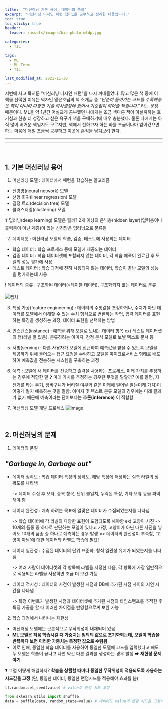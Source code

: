 ```yaml
---
title:  "머신러닝 기본 용어, 데이터의 품질"
excerpt: "머신러닝 디자인 패턴 챕터1을 공부하고 정리한 내용입니다."
toc: true
toc_sticky: true
header:
  teaser: /assets/images/bio-photo-mldp.jpg

categories:
  - TIL

tags:
  - ML
  - ML-Term
  - TIL

last_modified_at: 2021-11-30
---
```


저번에 사고 묵혀둔 "머신러닝 디자인 패턴"을 다시 꺼내들었다. 많고 많은 책 중에 이 책을 선택한 이유는 역자인 맹윤호님의 책 소개글 중 _"단순히 돌아가는 코드를 수록해놓은 책이 아니라 다양한 기술 의사결정에 있어서 기준점이 되어줄 책입니다."_  라는 문장 때문이다. ML을 약 1년간 어설프게 공부했던 나에게는 조금 색다른 책이 아닐까하는 호기심과 한층 더 성장하고 싶은 욕구가 책을 구매하기에 매우 충분했다. 물론 나에게는 아직 많이 버거운 책일지도 모르지만, 책에서 전하고자 하는 바를 조금이나마 얻어갔으면 하는 마음에 매일 조금씩 공부하고 이곳에 흔적을 남겨보려 한다.
* * *
* * *
<br>

## 1. 기본 머신러닝 용어
1) 머신러닝 모델 : 데이터에서 패턴을 학습하는 알고리즘
* 신경망(neural network) 모델
* 선형 회귀(linear regression) 모델
* 결정 트리(decision tree) 모델
* 클러스터링(clustering) 모델

❓ 딥러닝(deep learning) 모델은 뭘까? 2개 이상의 은닉층(hidden layer)(입력층이나 출력층이 아닌 계층)이 있는 신경망은 딥러닝으로 분류됨

2) 데이터셋 : 머신러닝 모델의 학습, 검증, 테스트에 사용되는 데이터
* 학습 데이터 : 학습 프로세스 중에 모델에 제공되는 데이터
* 검증 데이터 : 학습 데이터셋에 포함되지 않는 데이터, 각 학습 에폭이 완료된 후 모델의 성능 평가에 사용
* 테스트 데이터 : 학습 과정에 전혀 사용되지 않는 데이터, 학습이 끝난 모델의 성능을 평가하는데 사용

❗ 데이터의 종류 : 구조화된 데이터(=테이블 데이터), 구조화되지 않는 데이터로 분류

![캡처](https://user-images.githubusercontent.com/77676907/144068114-0a618efe-2a92-4eae-b4cd-726a5fa067a5.PNG)

3) 특징 가공(feature engineering) : 데이터의 수칫값을 조정하거나, 수치가 아닌 데이터를 모델에서 이해할 수 있는 수치 형식으로 변환하는 작업, 입력 데이터를 표현하는 특징을 생성하는 과정, 데이터 표현을 선택하는 방법

4) 인스턴스(instance) : 예측을 위해 모델로 보내는 데이터 항목
ex) 테스트 데이터셋의 행(라벨 열 없음), 분류하려는 이미지, 감정 분석 모델로 보낼 텍스트 문서 등

5) 서빙(serving) : 다른 사용자가 모델에 접근하여 예측값을 받을 수 있도록 모델을 제공하기 위해 들어오는 접근 요청을 수락하고 모델을 마이크로서비스 형태로 배포하여 예측값을 전송하는 시스템을 구축하는 과정

6) 예측 : 모델에 새 데이터를 전송하고 출력을 사용하는 프로세스, 미래 가치를 추정하는 경우에 적합한 말
❓ 미래 가치를 추정하는 경우란 무엇을 말할까? 예를 들면, 자전거를 타는 주기, 장바구니가 버려질 여부와 같은 미래에 일어날 일(=미래 가치)이 어떻게 될지 예측하는 것을 말함. 이미지 및 텍스트 분류 모델의 경우에는 미래 결과가 없기 때문에 예측이라는 단어보다는 **추론(inference)** 이 적합함

7) 머신러닝 모델 개발 프로세스
![image](https://user-images.githubusercontent.com/77676907/144071590-830ae858-1520-4fd3-9950-71c8a2451fa0.png)

<br>

## 2. 머신러닝의 문제
1) 데이터의 품질
## **_"Garbage in, Garbage out"_**
* 데이터 정확도 : 학습 데이터 특징의 정확도, 해당 특징에 해당하는 실측 라벨의 정확도를 나타냄

    -> 데이터 수집 후 오타, 중복 항목, 단위 불일치, 누락된 특징, 기타 오류 등을 파악해야 함
* 데이터 완전성 : 예측 하려는 목표에 알맞은 데이터가 수집되었는지를 나타냄

    -> 학습 데이터에 각 라벨의 다양한 표현이 포함되도록 해야함  ex) 고양이 사진 -> 10개의 품종 중 하나로 판단하는 모델이 있다고 가정, 고양이가 아닌 다른 사진을 넣어도 10개의 품종 중 하나로 예측하는 경우 발생 => 데이터의 완전성이 부족함, '고양이 아님'에 대한 데이터와 라벨도 학습에 필요!
* 데이터 일관성 : 수집된 데이터의 단위 표준화, 형식 일관성 유지가 되었는지를 나타냄

    -> 여러 사람이 데이터셋의 각 항목에 라벨을 지정한 다음, 각 항목에 가장 일반적으로 적용되는 라벨을 사용하면 조금 더 보완 가능
* 데이터 적시성 : 데이터의 사건이 발생한 시점과 DB에 추가된 시점 사이의 지연 시간을 나타냄

    -> 특정 이번트가 발생한 시점과 데이터셋에 추가된 시점의 타임스탬프를 추적한 후 특징 가공을 할 때 이러한 차이점을 반영함으로써 보완 가능

2) 학습 과정에서 나타나는 재현성
* 머신러닝 모델에는 근본적으로 무작위성이 내재되어 있음
* **ML 모델은 처음 학습시킬 때 가중치는 임의의 값으로 초기화되는데, 모델이 학습을 반복하다 보면 이러한 가중치는 특정한 값으로 수렴됨**
* 이로 인해, 동일한 학습 데이터를 사용하여 동일한 모델에 코드를 입력했다고 해도 두 모델은 학습이 끝나고 나면 약간 다른 결과를 생성하는 경우 발생 ➡ **재현성 문제 야기**

❓ 그럼 어떻게 해결하지? **학습을 싱핼할 때마다 동일한 무작위성이 적용되도록 사용하는 시드값을 고정** (단, 동일한 데이터, 동일한 랜덤시드를 적용해야 효과를 봄)
```python
tf.random.set_seed(value) # value로 랜덤 시드 고정

from sklearn.utils import shuffle
data = suffle(data, random_state=value) # 데이터도 value의 랜덤 시드를 고정하여 섞어주어 재현성 보장
```
